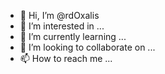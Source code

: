 - 👋 Hi, I’m @rdOxalis
- 👀 I’m interested in ...
- 🌱 I’m currently learning ...
- 💞️ I’m looking to collaborate on ...
- 📫 How to reach me ...

<!---
rdOxalis/rdOxalis is a ✨ special ✨ repository because its `README.md` (this file) appears on your GitHub profile.
You can click the Preview link to take a look at your changes.
--->
